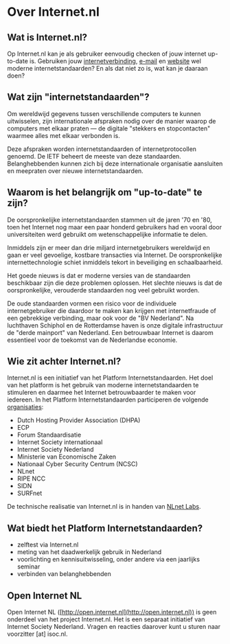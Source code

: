 
# Over Internet.nl

## Wat is Internet.nl?

Op Internet.nl kan je als gebruiker eenvoudig checken of jouw internet
up-to-date is. Gebruiken jouw [internetverbinding](/connection/),
[e-mail](/mail/) en [website](/domain/) wel moderne internetstandaarden? En
als dat niet zo is, wat kan je daaraan doen?

## Wat zijn &quot;internetstandaarden&quot;?

Om wereldwijd gegevens tussen verschillende computers te kunnen uitwisselen,
zijn internationale afspraken nodig over de manier waarop de computers met
elkaar praten &mdash; de digitale &quot;stekkers en stopcontacten&quot; waarmee
alles met elkaar verbonden is.

Deze afspraken worden internetstandaarden of
internetprotocollen genoemd. De IETF beheert de meeste van deze standaarden.
Belanghebbenden kunnen zich bij deze internationale organisatie aansluiten en
meepraten over nieuwe internetstandaarden.

## Waarom is het belangrijk om &quot;up-to-date&quot; te zijn?

De oorspronkelijke internetstandaarden stammen uit de jaren &#39;70 en
&#39;80, toen het Internet nog maar een paar honderd gebruikers had en vooral
door universiteiten werd gebruikt om wetenschappelijke informatie te delen.

Inmiddels zijn er meer dan drie miljard internetgebruikers wereldwijd en gaan
er veel gevoelige, kostbare transacties via Internet. De oorspronkelijke
internettechnologie schiet inmiddels tekort in beveiliging en schaalbaarheid.

Het goede nieuws is dat er moderne versies van de standaarden beschikbaar zijn
die deze problemen oplossen. Het slechte nieuws is dat de oorspronkelijke,
verouderde standaarden nog veel gebruikt worden.

De oude standaarden vormen een risico voor de individuele internetgebruiker
die daardoor te maken kan krijgen met internetfraude of een gebrekkige
verbinding, maar ook voor de &quot;BV Nederland&quot;. Na luchthaven Schiphol
en de Rotterdamse haven is onze digitale infrastructuur de &quot;derde
mainport&quot; van Nederland. Een betrouwbaar Internet is daarom essentieel
voor de toekomst van de Nederlandse economie.

## Wie zit achter Internet.nl?

Internet.nl is een initiatief van het Platform Internetstandaarden. Het doel
van het platform is het gebruik van moderne internetstandaarden te stimuleren
en daarmee het Internet betrouwbaarder te maken voor iedereen. In het Platform
Internetstandaarden participeren de volgende [organisaties](/partners/):

- Dutch Hosting Provider Association (DHPA)
- ECP
- Forum Standaardisatie
- Internet Society internationaal
- Internet Society Nederland
- Ministerie van Economische Zaken
- Nationaal Cyber Security Centrum (NCSC)
- NLnet
- RIPE NCC
- SIDN
- SURFnet

De technische realisatie van Internet.nl is in handen van
[NLnet Labs](/partners/#NLnetLabs).

## Wat biedt het Platform Internetstandaarden?

- zelftest via Internet.nl
- meting van het daadwerkelijk gebruik in Nederland
- voorlichting en kennisuitwisseling, onder andere via een jaarlijks seminar
- verbinden van belanghebbenden
## Open Internet NL

Open Internet NL ([http://open.internet.nl](http://open.internet.nl)) is geen onderdeel van het project Internet.nl. Het is een separaat initiatief van Internet Society Nederland. Vragen en reacties daarover kunt u sturen naar voorzitter [at] isoc.nl.
